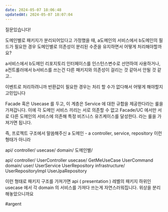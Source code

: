 ```yaml
---
date: 2024-05-07 18:06:48
updatedAt: 2024-05-07 18:07:04
---
```

질문있습니다!

도메인별로 패키지가 분리되어있다고 가정했을 때,
a도메인의 서비스에서 b도메인의 필드가 필요한 경우 도메인별로 의존성이 분리된 수준을 유지하면서 어떻게 처리해야할까요? 

a서비스에서 b도메인 리포지토리 인터페이스를 인스턴스변수로 선언하여 사용하거나, a컨트롤러에서 b서비스를 쓰는건 다른 패키지와 의존성이 걸리는 것 같아서 안될 것 같고.. 

이벤트로 처리하려니까 반환값이 필요한 경우는 처리 할 수가 없다해서 어떻게 해야할지 고민입니다

Facade 혹은 Usecase 를 두고, 이 계층은 Service 에 대한 규합을 제공한다라는 룰을 가져갑니다.
이에 각 도메인 서비스 끼리는 서로 의존할 수 없고 Facade/UC 에서만 서로 다른 도메인의 서비스에 의존해 특정 비즈니스 유즈케이스를 달성한다. 라는 룰을 가져가면 됩니다.

즉, 프로젝트 구조에서 말씀해주신
a 도메인 - a controller, service, repository 이런 형태가 아니라

api/
  controller/
  usecase/
domain/
  도메인별/


api/
  controller/
    UserController
  usecase/
    GetMeUseCase
    UserCommand
domain/
  user/
    UserService
    UserRepository
        infrastructure/
            UserRepositoryImpl
            UserJpaRepository

이런 형태로 패키지 구조를 가져가면
api ( presentation ) 레벨의 패키지 하위인 usecase 에서 각 domain 의 서비스를 가져다 쓰는게 자연스러워집니다.
위상을 분리해놓았으니까요

#argent 